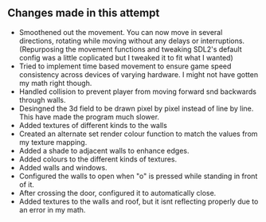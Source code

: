 ## Changes made in this attempt
- Smoothened out the movement. You can now move in several directions, rotating while moving without any delays or interruptions. (Repurposing the movement functions and tweaking SDL2's default config was a little coplicated but I tweaked it to fit what I wanted)
- Tried to implement time based movement to ensure game speed consistency across devices of varying hardware. I might not have gotten my math right though.
- Handled collision to prevent player from moving forward snd backwards through walls.
- Desingned the 3d field to be drawn pixel by pixel instead of line by line. This have made the program much slower.
- Added textures of different kinds to the walls
- Created an alternate set render colour function to match the values from my texture mapping.
- Added a shade to adjacent walls to enhance edges.
- Added colours to the different kinds of textures.
- Added walls and windows.
- Configured the walls to open when "o" is pressed while standing in front of it.
- After crossing the door, configured it to automatically close.
- Added textures to the walls and roof, but it isnt reflecting properly due to an error in my math.

